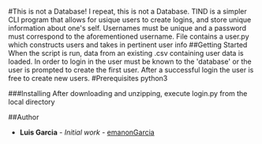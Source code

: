 #This is not a Database!
I repeat, this is not a Database. TIND is a simpler CLI program that allows for usique users to create logins, and store unique information about one's self. Usernames must be unique and a password must correspond to the aforementioned username. File contains a
user.py which constructs users and takes in pertinent user info
##Getting Started
When the script is run, data from an existing .csv containing user data is loaded. In order to login in the user must be known to the 'database' or the user is prompted to create the first user. After a successful login the user is free to create new users.
#Prerequisites
python3

###Installing
After downloading and unzipping, execute login.py from the local directory

##Author
* **Luis Garcia** - *Initial work* - [emanonGarcia](https://github.com/emanonGarcia)

